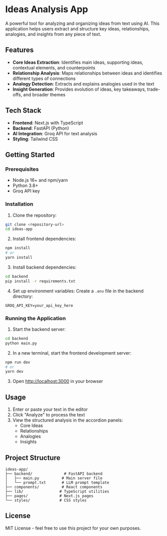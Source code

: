 # Ideas Analysis App

A powerful tool for analyzing and organizing ideas from text using AI. This application helps users extract and structure key ideas, relationships, analogies, and insights from any piece of text.

## Features

- **Core Ideas Extraction**: Identifies main ideas, supporting ideas, contextual elements, and counterpoints
- **Relationship Analysis**: Maps relationships between ideas and identifies different types of connections
- **Analogy Detection**: Extracts and explains analogies used in the text
- **Insight Generation**: Provides evolution of ideas, key takeaways, trade-offs, and broader themes

## Tech Stack

- **Frontend**: Next.js with TypeScript
- **Backend**: FastAPI (Python)
- **AI Integration**: Groq API for text analysis
- **Styling**: Tailwind CSS

## Getting Started

### Prerequisites

- Node.js 16+ and npm/yarn
- Python 3.8+
- Groq API key

### Installation

1. Clone the repository:
```bash
git clone <repository-url>
cd ideas-app
```

2. Install frontend dependencies:
```bash
npm install
# or
yarn install
```

3. Install backend dependencies:
```bash
cd backend
pip install -r requirements.txt
```

4. Set up environment variables:
Create a `.env` file in the backend directory:
```
GROQ_API_KEY=your_api_key_here
```

### Running the Application

1. Start the backend server:
```bash
cd backend
python main.py
```

2. In a new terminal, start the frontend development server:
```bash
npm run dev
# or
yarn dev
```

3. Open [http://localhost:3000](http://localhost:3000) in your browser

## Usage

1. Enter or paste your text in the editor
2. Click "Analyze" to process the text
3. View the structured analysis in the accordion panels:
   - Core Ideas
   - Relationships
   - Analogies
   - Insights

## Project Structure

```
ideas-app/
├── backend/              # FastAPI backend
│   ├── main.py          # Main server file
│   └── prompt.txt       # LLM prompt template
├── components/          # React components
├── lib/                # TypeScript utilities
├── pages/              # Next.js pages
└── styles/             # CSS styles
```

## License

MIT License - feel free to use this project for your own purposes.

